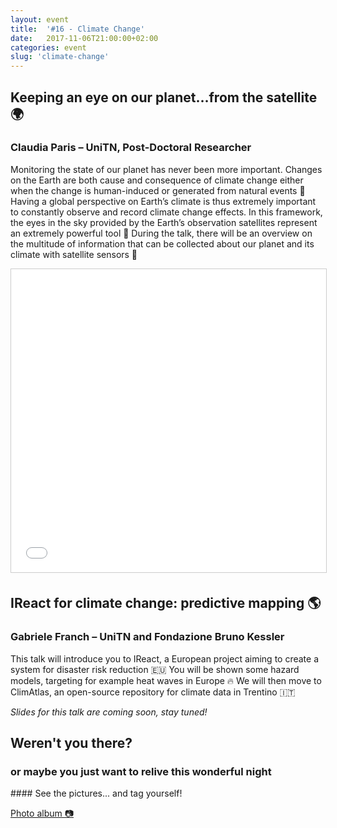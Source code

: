 ```yaml
---
layout: event
title:  '#16 - Climate Change'
date:   2017-11-06T21:00:00+02:00
categories: event
slug: 'climate-change'
---
```


## Keeping an eye on our planet…from the satellite 🌍
### Claudia Paris – UniTN, Post-Doctoral Researcher

Monitoring the state of our planet has never been more important. Changes on the Earth are both cause and consequence of climate change either when the change is human-induced or generated from natural events 🌊 Having a global perspective on Earth’s climate is thus extremely important to constantly observe and record climate change effects. In this framework, the eyes in the sky provided by the Earth’s observation satellites represent an extremely powerful tool 👀 During the talk, there will be an overview on the multitude of information that can be collected about our planet and its climate with satellite sensors 📡

<iframe src="//www.slideshare.net/slideshow/embed_code/key/2WTYmL7QDeF5nw" width="595" height="485" frameborder="0" marginwidth="0" marginheight="0" scrolling="no" style="border:1px solid #CCC; border-width:1px; margin-bottom:5px; max-width: 100%;" allowfullscreen> </iframe>

## IReact for climate change: predictive mapping 🌎
### Gabriele Franch – UniTN and Fondazione Bruno Kessler

This talk will introduce you to IReact, a European project aiming to create a system for disaster risk reduction 🇪🇺 You will be shown some hazard models, targeting for example heat waves in Europe 🔥 We will then move to ClimAtlas, an open-source repository for climate data in Trentino 🇮🇹

_Slides for this talk are coming soon, stay tuned!_

## Weren't you there?
### or maybe you just want to relive this wonderful night
<section class="fb-links center">
#### See the pictures... and tag yourself!
<p>
<a id="fb_photo_album" class="btn-facebook" target="_blank" href="//www.facebook.com/media/set/?set=a.778561582341799.1073741849.476076519256975&type=1&l=2fd21cadfe">Photo album &#128247;</a>
</p>
</section>
